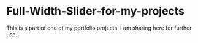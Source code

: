 # Full-Width-Slider-for-my-projects
This is a part of one of my portfolio projects. I am sharing here for further use. 
